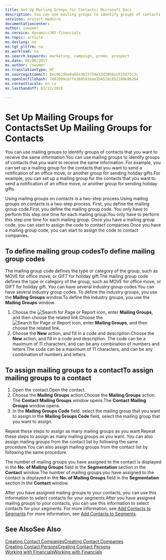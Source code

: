 ```yaml
---
title: Set Up Mailing Groups for Contacts| Microsoft Docs
description: You can use mailing groups to identify groups of contacts that you want to receive the same information, for example, for a marketing campaign or promo.
services: project-madeira
documentationcenter: 
author: jswymer
ms.service: dynamics365-financials
ms.topic: article
ms.devlang: na
ms.tgt_pltfrm: na
ms.workload: na
ms.search.keywords: marketing, campaign, promo, prospect
ms.date: 06/06/2017
ms.author: jswymer
ms.translationtype: HT
ms.sourcegitcommit: bec0619be0a65e3625759e13d2866ac615d7513c
ms.openlocfilehash: 7402899cb7fe369503eee1b451dc652180e96264
ms.contentlocale: en-ca
ms.lasthandoff: 03/22/2018

---
```

# <a name="set-up-mailing-groups-for-contacts"></a><span data-ttu-id="71554-103">Set Up Mailing Groups for Contacts</span><span class="sxs-lookup"><span data-stu-id="71554-103">Set Up Mailing Groups for Contacts</span></span>
<span data-ttu-id="71554-104">You can use mailing groups to identify groups of contacts that you want to receive the same information.</span><span class="sxs-lookup"><span data-stu-id="71554-104">You can use mailing groups to identify groups of contacts that you want to receive the same information.</span></span> <span data-ttu-id="71554-105">For example, you can set up a mailing group for the contacts that you want to send a notification of an office move, or another group for sending holiday gifts.</span><span class="sxs-lookup"><span data-stu-id="71554-105">For example, you can set up a mailing group for the contacts that you want to send a notification of an office move, or another group for sending holiday gifts.</span></span>

<span data-ttu-id="71554-106">Using mailing groups on contacts is a two-step process.</span><span class="sxs-lookup"><span data-stu-id="71554-106">Using mailing groups on contacts is a two-step process.</span></span> <span data-ttu-id="71554-107">First, you define the mailing group code.</span><span class="sxs-lookup"><span data-stu-id="71554-107">First, you define the mailing group code.</span></span> <span data-ttu-id="71554-108">You only have to perform this step one time for each mailing group.</span><span class="sxs-lookup"><span data-stu-id="71554-108">You only have to perform this step one time for each mailing group.</span></span> <span data-ttu-id="71554-109">Once you have a mailing group code, you can start to assign the code to contact companies.</span><span class="sxs-lookup"><span data-stu-id="71554-109">Once you have a mailing group code, you can start to assign the code to contact companies.</span></span>

## <a name="to-define-mailing-group-codes"></a><span data-ttu-id="71554-110">To define mailing group codes</span><span class="sxs-lookup"><span data-stu-id="71554-110">To define mailing group codes</span></span>
<span data-ttu-id="71554-111">The mailing group code defines the type or category of the group, such as MOVE for office move, or GIFT for holiday gift.</span><span class="sxs-lookup"><span data-stu-id="71554-111">The mailing group code defines the type or category of the group, such as MOVE for office move, or GIFT for holiday gift.</span></span> <span data-ttu-id="71554-112">You can have several industry group codes.</span><span class="sxs-lookup"><span data-stu-id="71554-112">You can have several industry group codes.</span></span> <span data-ttu-id="71554-113">To define the industry groups, you use the **Mailing Groups** window.</span><span class="sxs-lookup"><span data-stu-id="71554-113">To define the industry groups, you use the **Mailing Groups** window.</span></span>

1. <span data-ttu-id="71554-114">Choose the ![Search for Page or Report](media/ui-search/search_small.png "Search for Page or Report icon") icon, enter **Mailing Groups**, and then choose the related link.</span><span class="sxs-lookup"><span data-stu-id="71554-114">Choose the ![Search for Page or Report](media/ui-search/search_small.png "Search for Page or Report icon") icon, enter **Mailing Groups**, and then choose the related link.</span></span>
2. <span data-ttu-id="71554-115">Choose the **New** action, and fill in a code and description.</span><span class="sxs-lookup"><span data-stu-id="71554-115">Choose the **New** action, and fill in a code and description.</span></span> <span data-ttu-id="71554-116">The code can be a maximum of 11 characters, and can be any combination of numbers and letters.</span><span class="sxs-lookup"><span data-stu-id="71554-116">The code can be a maximum of 11 characters, and can be any combination of numbers and letters.</span></span>

## <a name="AssignMailGroupContact"></a> <span data-ttu-id="71554-117">To assign mailing groups to a contact</span><span class="sxs-lookup"><span data-stu-id="71554-117">To assign mailing groups to a contact</span></span>
1. <span data-ttu-id="71554-118">Open the contact.</span><span class="sxs-lookup"><span data-stu-id="71554-118">Open the contact.</span></span>
2. <span data-ttu-id="71554-119">Choose the **Mailing Groups** action.</span><span class="sxs-lookup"><span data-stu-id="71554-119">Choose the **Mailing Groups** action.</span></span> <span data-ttu-id="71554-120">The **Contact Mailing Groups** window opens.</span><span class="sxs-lookup"><span data-stu-id="71554-120">The **Contact Mailing Groups** window opens.</span></span>
3. <span data-ttu-id="71554-121">In the **Mailing Groups Code** field, select the mailing group that you want to assign.</span><span class="sxs-lookup"><span data-stu-id="71554-121">In the **Mailing Groups Code** field, select the mailing group that you want to assign.</span></span>

<span data-ttu-id="71554-122">Repeat these steps to assign as many mailing groups as you want.</span><span class="sxs-lookup"><span data-stu-id="71554-122">Repeat these steps to assign as many mailing groups as you want.</span></span> <span data-ttu-id="71554-123">You can also assign mailing groups from the contact list by following the same procedure.</span><span class="sxs-lookup"><span data-stu-id="71554-123">You can also assign mailing groups from the contact list by following the same procedure.</span></span>

<span data-ttu-id="71554-124">The number of mailing groups you have assigned to the contact is displayed in the **No. of Mailing Groups** field in the **Segmentation** section in the **Contact** window.</span><span class="sxs-lookup"><span data-stu-id="71554-124">The number of mailing groups you have assigned to the contact is displayed in the **No. of Mailing Groups** field in the **Segmentation** section in the **Contact** window.</span></span>

<span data-ttu-id="71554-125">After you have assigned mailing groups to your contacts, you can use this information to select contacts for your segments.</span><span class="sxs-lookup"><span data-stu-id="71554-125">After you have assigned mailing groups to your contacts, you can use this information to select contacts for your segments.</span></span> <span data-ttu-id="71554-126">For more information, see [Add Contacts to Segments](marketing-add-contact-segment.md).</span><span class="sxs-lookup"><span data-stu-id="71554-126">For more information, see [Add Contacts to Segments](marketing-add-contact-segment.md).</span></span>

## <a name="see-also"></a><span data-ttu-id="71554-127">See Also</span><span class="sxs-lookup"><span data-stu-id="71554-127">See Also</span></span>
[<span data-ttu-id="71554-128">Creating Contact Companies</span><span class="sxs-lookup"><span data-stu-id="71554-128">Creating Contact Companies</span></span>](marketing-create-contact-companies.md)  
[<span data-ttu-id="71554-129">Creating Contact Persons</span><span class="sxs-lookup"><span data-stu-id="71554-129">Creating Contact Persons</span></span>](marketing-create-contact-persons.md)  
[<span data-ttu-id="71554-130">Working with Financials</span><span class="sxs-lookup"><span data-stu-id="71554-130">Working with Financials</span></span>](ui-work-product.md)

